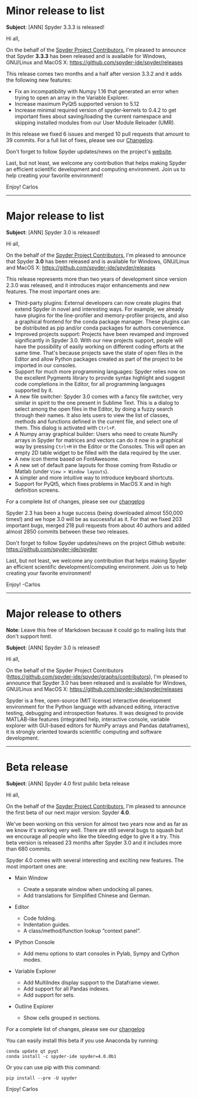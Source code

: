 # Minor release to list

**Subject**: [ANN] Spyder 3.3.3 is released!


Hi all,

On the behalf of the [Spyder Project Contributors](https://github.com/spyder-ide/spyder/graphs/contributors),
I'm pleased to announce that Spyder **3.3.3** has been released and is available for
Windows, GNU/Linux and MacOS X: https://github.com/spyder-ide/spyder/releases

This release comes two months and a half after version 3.3.2 and it adds the
following new features:

* Fix an incompatibility with Numpy 1.16 that generated an error
  when trying to open an array in the Variable Explorer.
* Increase maximum PyQt5 supported version to 5.12
* Increase minimal required version of spyder-kernels to 0.4.2
  to get important fixes about saving/loading the current
  namespace and skipping installed modules from our User Module
  Reloader (UMR).

In this release we fixed 6 issues and merged 10 pull requests that amount
to 39 commits. For a full list of fixes, please see our
[Changelog](https://github.com/spyder-ide/spyder/blob/3.x/CHANGELOG.md).

Don't forget to follow Spyder updates/news on the project's
[website](https://www.spyder-ide.org).

Last, but not least, we welcome any contribution that helps making Spyder an
efficient scientific development and computing environment. Join us to help
creating your favorite environment!

Enjoy!
Carlos


----


# Major release to list

**Subject**: [ANN] Spyder 3.0 is released!


Hi all,

On the behalf of the [Spyder Project Contributors](https://github.com/spyder-ide/spyder/graphs/contributors),
I'm pleased to announce that Spyder **3.0** has been released and is available for
Windows, GNU/Linux and MacOS X: https://github.com/spyder-ide/spyder/releases

This release represents more than two years of development since version 2.3.0 was
released, and it introduces major enhancements and new features. The most important ones
are:

* Third-party plugins: External developers can now create plugins that extend Spyder in
  novel and interesting ways. For example, we already have plugins for the line-profiler
  and memory-profiler projects, and also a graphical frontend for the conda package
  manager. These plugins can be distributed as pip and/or conda packages for authors
  convenience.
* Improved projects support: Projects have been revamped and improved significantly in
  Spyder 3.0. With our new projects support, people will have the possibility of easily
  working on different coding efforts at the same time. That's because projects save the
  state of open files in the Editor and allow Python packages created as part of the
  project to be imported in our consoles.
* Support for much more programming languages: Spyder relies now on the excellent Pygments
  library to provide syntax highlight and suggest code completions in the Editor, for all
  programming languages supported by it.
* A new file switcher: Spyder 3.0 comes with a fancy file switcher, very similar in
  spirit to the one present in Sublime Text. This is a dialog to select among the open
  files in the Editor, by doing a fuzzy search through their names. It also lets users to
  view the list of classes, methods and functions defined in the current file, and select
  one of them. This dialog is activated with `Ctrl+P`.
* A Numpy array graphical builder: Users who need to create NumPy arrays in Spyder for
  matrices and vectors can do it now in a graphical way by pressing `Ctrl+M` in the Editor
  or the Consoles. This will open an empty 2D table widget to be filled with the data
  required by the user.
* A new icon theme based on FontAwesome.
* A new set of default pane layouts for those coming from Rstudio or Matlab (under
  `View > Window layouts`).
* A simpler and more intuitive way to introduce keyboard shortcuts.
* Support for PyQt5, which fixes problems in MacOS X and in high definition screens.

For a complete list of changes, please see our
[changelog](https://github.com/spyder-ide/spyder/blob/3.x/CHANGELOG.md)

Spyder 2.3 has been a huge success (being downloaded almost 550,000 times!) and
we hope 3.0 will be as successful as it. For that we fixed 203 important bugs,
merged 218 pull requests from about 40 authors and added almost 2850 commits
between these two releases.

Don't forget to follow Spyder updates/news on the project Github website:
https://github.com/spyder-ide/spyder

Last, but not least, we welcome any contribution that helps making Spyder an
efficient scientific development/computing environment. Join us to help creating
your favorite environment!

Enjoy!
-Carlos


----


# Major release to others

**Note**: Leave this free of Markdown because it could go to mailing lists that
don't support hmtl.

**Subject**: [ANN] Spyder 3.0 is released!


Hi all,

On the behalf of the Spyder Project Contributors (https://github.com/spyder-ide/spyder/graphs/contributors),
I'm pleased to announce that Spyder 3.0 has been released and is available for
Windows, GNU/Linux and MacOS X: https://github.com/spyder-ide/spyder/releases

Spyder is a free, open-source (MIT license) interactive development environment
for the Python language with advanced editing, interactive testing, debugging
and introspection features. It was designed to provide MATLAB-like features
(integrated help, interactive console, variable explorer with GUI-based editors
for NumPy arrays and Pandas dataframes), it is strongly oriented towards
scientific computing and software development.

<The rest is the same as for the list>


----


# Beta release

**Subject**: [ANN] Spyder 4.0 first public beta release


Hi all,

On the behalf of the [Spyder Project Contributors](https://github.com/spyder-ide/spyder/graphs/contributors),
I'm pleased to announce the first beta of our next major version: Spyder **4.0**.

We've been working on this version for almost two years now and as far as we know
it's working very well. There are still several bugs to squash but we encourage all
people who like the bleeding edge to give it a try. This beta version is released
23 months after Spyder 3.0 and it includes more than 680 commits.

Spyder 4.0 comes with several interesting and exciting new features. The most
important ones are:

- Main Window
    * Create a separate window when undocking all panes.
    * Add translations for Simplified Chinese and German.

- Editor
    * Code folding.
    * Indentation guides.
    * A class/method/function lookup “context panel”.

- IPython Console
    * Add menu options to start consoles in Pylab, Sympy and Cython modes.

- Variable Explorer
    * Add MultiIndex display support to the Dataframe viewer.
    * Add support for all Pandas indexes.
    * Add support for sets.

- Outline Explorer
    * Show cells grouped in sections.

For a complete list of changes, please see our
[changelog](https://github.com/spyder-ide/spyder/wiki/Beta-version-changelog)

You can easily install this beta if you use Anaconda by running:

    conda update qt pyqt
    conda install -c spyder-ide spyder=4.0.0b1

Or you can use pip with this command:

    pip install --pre -U spyder


Enjoy!
Carlos
